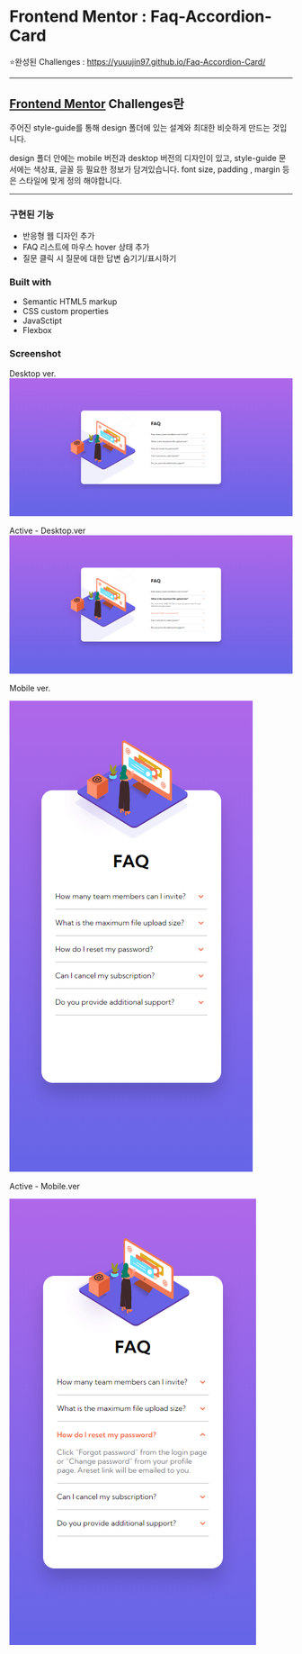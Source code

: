 # Frontend Mentor : Faq-Accordion-Card

⭐완성된 Challenges : https://yuuujin97.github.io/Faq-Accordion-Card/

---

## [Frontend Mentor](https://www.frontendmentor.io) Challenges란

주어진 style-guide를 통해 design 폴더에 있는 설계와 최대한 비슷하게 만드는 것입니다.

design 폴더 안에는 mobile 버전과 desktop 버전의 디자인이 있고,
style-guide 문서에는 색상표, 글꼴 등 필요한 정보가 담겨있습니다.
font size, padding , margin 등은 스타일에 맞게 정의 해야합니다.

---

### 구현된 기능

- 반응형 웹 디자인 추가
- FAQ 리스트에 마우스 hover 상태 추가
- 질문 클릭 시 질문에 대한 답변 숨기기/표시하기

### Built with

- Semantic HTML5 markup
- CSS custom properties
- JavaSctipt
- Flexbox

### Screenshot

Desktop ver.
![Design preview for the Faq Accordion Card coding challenge](./screenshot/desktop.png)

Active - Desktop.ver
![Design preview for the Faq Accordion Card coding challenge](./screenshot/desktop_active.png)

Mobile ver.

![Design preview for the Faq Accordion Card coding challenge](./screenshot/mobile.png)

Active - Mobile.ver

![Design preview for the Faq Accordion Card coding challenge](./screenshot/mobile_active.png)
